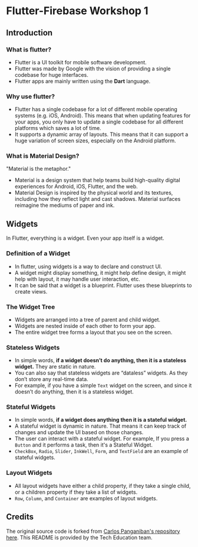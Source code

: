 # Flutter-Firebase Workshop 1
## Introduction
### What is flutter? 
- Flutter is a UI toolkit for mobile software development.
- Flutter was made by Google with the vision of providing a single codebase for huge interfaces.
- Flutter apps are mainly written using the **Dart** language.

### Why use flutter?
- Flutter has a single codebase for a lot of different mobile operating systems (e.g. iOS, Android). This means that when updating features for your apps, you only have to update a single codebase for all different platforms which saves a lot of time.
- It supports a dynamic array of layouts. This means that it can support a huge variation of  screen sizes, especially on the Android platform.

### What is Material Design?
"Material is the metaphor."
- Material is a design system that help teams build high-quality digital experiences for Android, iOS, Flutter, and the web.
- Material Design is inspired by the physical world and its textures, including how they reflect light and cast shadows. Material surfaces reimagine the mediums of paper and ink.

## Widgets
In Flutter, everything is a widget. Even your app itself is a widget.

### Definition of a Widget
- In flutter, using widgets is a way to declare and construct UI.
- A widget might display something, it might help define design, it might help with layout, it may handle user interaction, etc.
- It can be said that a widget is a blueprint. Flutter uses these blueprints to create views.

### The Widget Tree
- Widgets are arranged into a tree of parent and child widget.
- Widgets are nested inside of each other to form your app.
- The entire widget tree forms a layout that you see on the screen.

### Stateless Widgets
- In simple words, **if a widget doesn’t do anything, then it is a stateless widget.** They are static in nature.
- You can also say that stateless widgets are “dataless” widgets. As they don’t store any real-time data.
- For example, if you have a simple `Text` widget on the screen, and since it doesn’t do anything, then it is a stateless widget.

### Stateful Widgets
- In simple words, **if a widget does anything then it is a stateful widget.**
- A stateful widget is dynamic in nature. That means it can keep track of changes and update the UI based on those changes.
- The user can interact with a stateful widget. For example, If you press a `Button` and it performs a task, then it's a Stateful Widget.
- `CheckBox`, `Radio`, `Slider`, `InkWell`, `Form`, and `TextField` are an example of stateful widgets.

### Layout Widgets
- All layout widgets have either a child property, if they take a single child, or a children property if they take a list of widgets.
- `Row`, `Column`, and `Container` are examples of layout widgets.

## Credits
The original source code is forked from [Carlos Panganiban's repository here](https://github.com/lickorice/flutter-todo-list). This README is provided by the Tech Education team.

